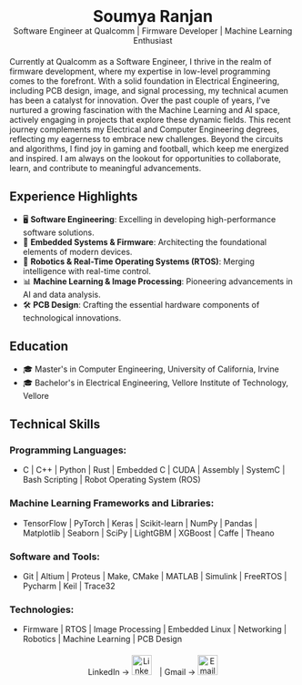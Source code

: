 <header style="text-align: center; margin-bottom: 20px;">
  <div>
    <h1 style="margin: 0;">Soumya Ranjan</h1>
    <p style="margin: 0;">Software Engineer at Qualcomm | Firmware Developer | Machine Learning Enthusiast</p>
  </div>
</header>

Currently at Qualcomm as a Software Engineer, I thrive in the realm of firmware development, where my expertise in low-level programming comes to the forefront. With a solid foundation in Electrical Engineering, including PCB design, image, and signal processing, my technical acumen has been a catalyst for innovation. Over the past couple of years, I've nurtured a growing fascination with the Machine Learning and AI space, actively engaging in projects that explore these dynamic fields. This recent journey complements my Electrical and Computer Engineering degrees, reflecting my eagerness to embrace new challenges. Beyond the circuits and algorithms, I find joy in gaming and football, which keep me energized and inspired. I am always on the lookout for opportunities to collaborate, learn, and contribute to meaningful advancements.

## Experience Highlights

- 🖥️ **Software Engineering**: Excelling in developing high-performance software solutions.
- 🔌 **Embedded Systems & Firmware**: Architecting the foundational elements of modern devices.
- 🤖 **Robotics & Real-Time Operating Systems (RTOS)**: Merging intelligence with real-time control.
- 📊 **Machine Learning & Image Processing**: Pioneering advancements in AI and data analysis.
- 🛠️ **PCB Design**: Crafting the essential hardware components of technological innovations.

## Education

- 🎓 Master's in Computer Engineering, University of California, Irvine
- 🎓 Bachelor's in Electrical Engineering, Vellore Institute of Technology, Vellore

## Technical Skills

### Programming Languages:
- C | C++ | Python | Rust | Embedded C | CUDA | Assembly | SystemC | Bash Scripting | Robot Operating System (ROS)

### Machine Learning Frameworks and Libraries:
- TensorFlow | PyTorch | Keras | Scikit-learn | NumPy | Pandas | Matplotlib | Seaborn | SciPy | LightGBM | XGBoost | Caffe | Theano

### Software and Tools:
- Git | Altium | Proteus | Make, CMake | MATLAB | Simulink | FreeRTOS | Pycharm | Keil | Trace32

### Technologies:
- Firmware | RTOS | Image Processing | Embedded Linux | Networking | Robotics | Machine Learning | PCB Design

<footer style="text-align: center; margin-top: 20px;">
  <div> LinkedIn ->
    <a href="https://www.linkedin.com/in/sranjan27/" style="text-decoration: none; margin-right: 10px;">
      <img src="https://github.com/dmhendricks/signature-social-icons/blob/master/icons/round-flat-filled/35px/linkedin.png?raw=true" alt="LinkedIn" style="width: 35px; height: 35px;">
    </a> | Gmail ->                                       
    <a href="mailto:ranjan42069@gmail.com" style="text-decoration: none;">
      <img src="https://github.com/dmhendricks/signature-social-icons/blob/master/icons/round-flat-filled/35px/mail.png?raw=true" alt="Email" style="width: 35px; height: 35px;">
    </a>
  </div>
</footer>
